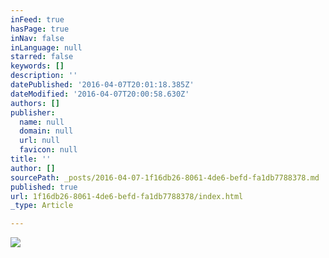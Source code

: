 ```yaml
---
inFeed: true
hasPage: true
inNav: false
inLanguage: null
starred: false
keywords: []
description: ''
datePublished: '2016-04-07T20:01:18.385Z'
dateModified: '2016-04-07T20:00:58.630Z'
authors: []
publisher:
  name: null
  domain: null
  url: null
  favicon: null
title: ''
author: []
sourcePath: _posts/2016-04-07-1f16db26-8061-4de6-befd-fa1db7788378.md
published: true
url: 1f16db26-8061-4de6-befd-fa1db7788378/index.html
_type: Article

---
```

![](https://the-grid-user-content.s3-us-west-2.amazonaws.com/ef1d2757-19a9-4dd6-998d-4f72b07469ab.png)